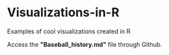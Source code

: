 # Visualizations-in-R
Examples of cool visualizations created in R

Access the **"Baseball_history.md"** file through Github.

